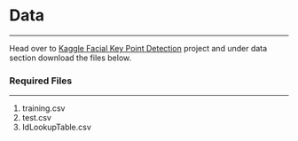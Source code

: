 
# Data
____
Head over to [Kaggle Facial Key Point Detection](https://www.kaggle.com/c/facial-keypoints-detection/data) project and under data section download the files below.


### Required Files
____
1. training.csv
2. test.csv
3. IdLookupTable.csv
